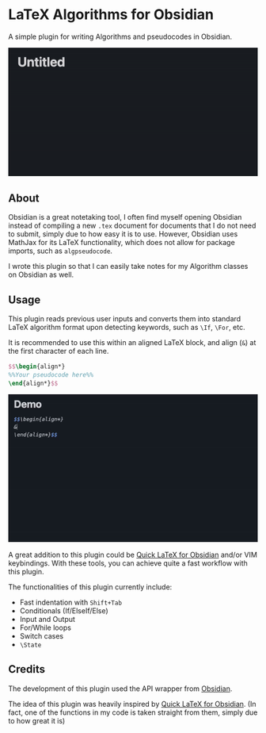 # LaTeX Algorithms for Obsidian 

A simple plugin for writing Algorithms and pseudocodes in Obsidian. 

![short_demo](media/short_demo.gif)

## About

Obsidian is a great notetaking tool, I often find myself opening Obsidian instead of compiling a new `.tex` document for documents that I do not need to submit, simply due to how easy it is to use. However, Obsidian uses MathJax for its LaTeX functionality, which does not allow for package imports, such as `algpseudocode`.

I wrote this plugin so that I can easily take notes for my Algorithm classes on Obsidian as well.

## Usage 

This plugin reads previous user inputs and converts them into standard LaTeX algorithm format upon detecting keywords, such as `\If`, `\For`, etc.

It is recommended to use this within an aligned LaTeX block, and align (`&`) at the first character of each line.

```latex
$$\begin{align*}
%%Your pseudocode here%%
\end{align*}$$
```

![long_demo](media/long_demo.gif)

A great addition to this plugin could be [Quick LaTeX for Obsidian](https://github.com/joeyuping/quick_latex_obsidian) and/or VIM keybindings. With these tools, you can achieve quite a fast workflow with this plugin.

The functionalities of this plugin currently include:
- Fast indentation with `Shift+Tab`
- Conditionals (If/ElseIf/Else)
- Input and Output
- For/While loops
- Switch cases
- `\State`

## Credits

The development of this plugin used the API wrapper from [Obsidian](https://github.com/obsidianmd/obsidian-api).

The idea of this plugin was heavily inspired by [Quick LaTeX for Obsidian](https://github.com/joeyuping/quick_latex_obsidian). (In fact, one of the functions in my code is taken straight from them, simply due to how great it is)
